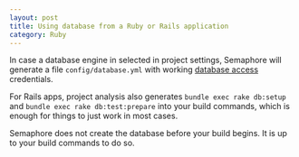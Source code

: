 ```yaml
---
layout: post
title: Using database from a Ruby or Rails application
category: Ruby
---
```


In case a database engine in selected in project settings, Semaphore will generate a file `config/database.yml` with working [database access](/docs/database-access.html) credentials.

For Rails apps, project analysis also generates `bundle exec rake db:setup` and `bundle exec rake db:test:prepare` into your build commands, which is enough for things to just work in most cases.

Semaphore does not create the database before your build begins. It is up to your build commands to do so.
